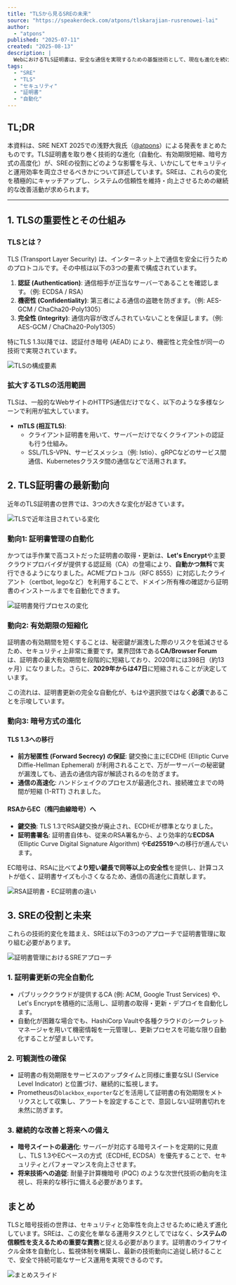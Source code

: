 ```yaml
---
title: "TLSから見るSREの未来"
source: "https://speakerdeck.com/atpons/tlskarajian-rusrenowei-lai"
author:
  - "atpons"
published: "2025-07-11"
created: "2025-08-13"
description: |
  WebにおけるTLS証明書は、安全な通信を実現するための基盤技術として、現在も進化を続けています。Let's Encryptをはじめとする自動発行可能な認証局の登場は、Web全体のセキュリティレベル向上に大きく貢献しており、クラウドプロバイダなども認証局を提供することで、開発者はより容易にサービスを安全に保てるようになっています。本発表では、進化し続けるTLSを取り巻く状況が、SREの役割にどのような影響を与えていくのかを改めて考察します。 具体的には、セキュリティ強化の流れとしての証明書有効期限の短縮化、より効率的で安全な暗号化方式であるECDSA証明書へのの移行について俯瞰することで、SRE活動の一助となるヒントを提供します。
tags:
  - "SRE"
  - "TLS"
  - "セキュリティ"
  - "証明書"
  - "自動化"
---
```


## TL;DR

本資料は、SRE NEXT 2025での浅野大我氏（[@atpons](https://speakerdeck.com/atpons)）による発表をまとめたものです。TLS証明書を取り巻く技術的な進化（自動化、有効期限短縮、暗号方式の高度化）が、SREの役割にどのような影響を与え、いかにしてセキュリティと運用効率を両立させるべきかについて詳述しています。SREは、これらの変化を積極的にキャッチアップし、システムの信頼性を維持・向上させるための継続的な改善活動が求められます。

---

## 1. TLSの重要性とその仕組み

### TLSとは？

TLS (Transport Layer Security) は、インターネット上で通信を安全に行うためのプロトコルです。その中核は以下の3つの要素で構成されています。

1. **認証 (Authentication)**: 通信相手が正当なサーバーであることを確認します。（例: ECDSA / RSA）
2. **機密性 (Confidentiality)**: 第三者による通信の盗聴を防ぎます。（例: AES-GCM / ChaCha20-Poly1305）
3. **完全性 (Integrity)**: 通信内容が改ざんされていないことを保証します。（例: AES-GCM / ChaCha20-Poly1305）

特にTLS 1.3以降では、認証付き暗号 (AEAD) により、機密性と完全性が同一の技術で実現されています。

![TLSの構成要素](https://files.speakerdeck.com/presentations/9ec449ecfdb24a44a7c95a58b53c89d6/slide_5.jpg)

### 拡大するTLSの活用範囲

TLSは、一般的なWebサイトのHTTPS通信だけでなく、以下のような多様なシーンで利用が拡大しています。

* **mTLS (相互TLS)**:
  * クライアント証明書を用いて、サーバーだけでなくクライアントの認証も行う仕組み。
  * SSL/TLS-VPN、サービスメッシュ（例: Istio）、gRPCなどのサービス間通信、Kubernetesクラスタ間の通信などで活用されます。

## 2. TLS証明書の最新動向

近年のTLS証明書の世界では、3つの大きな変化が起きています。

![TLSで近年注目されている変化](https://files.speakerdeck.com/presentations/9ec449ecfdb24a44a7c95a58b53c89d6/slide_9.jpg)

### 動向1: 証明書管理の自動化

かつては手作業で高コストだった証明書の取得・更新は、**Let's Encrypt**や主要クラウドプロバイダが提供する認証局（CA）の登場により、**自動かつ無料**で実行できるようになりました。ACMEプロトコル（RFC 8555）に対応したクライアント（certbot, legoなど）を利用することで、ドメイン所有権の確認から証明書のインストールまでを自動化できます。

![証明書発行プロセスの変化](https://files.speakerdeck.com/presentations/9ec449ecfdb24a44a7c95a58b53c89d6/slide_12.jpg)

### 動向2: 有効期限の短縮化

証明書の有効期間を短くすることは、秘密鍵が漏洩した際のリスクを低減させるため、セキュリティ上非常に重要です。業界団体である**CA/Browser Forum**は、証明書の最大有効期間を段階的に短縮しており、2020年には398日（約13ヶ月）になりました。さらに、**2029年からは47日**に短縮されることが決定しています。

この流れは、証明書更新の完全な自動化が、もはや選択肢ではなく**必須**であることを示唆しています。

### 動向3: 暗号方式の進化

#### TLS 1.3への移行

* **前方秘匿性 (Forward Secrecy) の保証**: 鍵交換に主にECDHE (Elliptic Curve Diffie-Hellman Ephemeral) が利用されることで、万が一サーバーの秘密鍵が漏洩しても、過去の通信内容が解読されるのを防ぎます。
* **通信の高速化**: ハンドシェイクのプロセスが最適化され、接続確立までの時間が短縮 (1-RTT) されました。

#### RSAからEC（楕円曲線暗号）へ

* **鍵交換**: TLS 1.3でRSA鍵交換が廃止され、ECDHEが標準となりました。
* **証明書署名**: 証明書自体も、従来のRSA署名から、より効率的な**ECDSA** (Elliptic Curve Digital Signature Algorithm) や**Ed25519**への移行が進んでいます。

EC暗号は、RSAに比べて**より短い鍵長で同等以上の安全性**を提供し、計算コストが低く、証明書サイズも小さくなるため、通信の高速化に貢献します。

![RSA証明書・EC証明書の違い](https://files.speakerdeck.com/presentations/9ec449ecfdb24a44a7c95a58b53c89d6/slide_19.jpg)

## 3. SREの役割と未来

これらの技術的変化を踏まえ、SREは以下の3つのアプローチで証明書管理に取り組む必要があります。

![証明書管理におけるSREアプローチ](https://files.speakerdeck.com/presentations/9ec449ecfdb24a44a7c95a58b53c89d6/slide_21.jpg)

### 1. 証明書更新の完全自動化

* パブリッククラウドが提供するCA (例: ACM, Google Trust Services) や、Let's Encryptを積極的に活用し、証明書の取得・更新・デプロイを自動化します。
* 自動化が困難な場合でも、HashiCorp Vaultや各種クラウドのシークレットマネージャを用いて機密情報を一元管理し、更新プロセスを可能な限り自動化することが望ましいです。

### 2. 可観測性の確保

* 証明書の有効期限をサービスのアップタイムと同様に重要なSLI (Service Level Indicator) と位置づけ、継続的に監視します。
* Prometheusの`blackbox_exporter`などを活用して証明書の有効期限をメトリクスとして収集し、アラートを設定することで、意図しない証明書切れを未然に防ぎます。

### 3. 継続的な改善と将来への備え

* **暗号スイートの最適化**: サーバーが対応する暗号スイートを定期的に見直し、TLS 1.3やECベースの方式（ECDHE, ECDSA）を優先することで、セキュリティとパフォーマンスを向上させます。
* **将来技術への追従**: 耐量子計算機暗号 (PQC) のような次世代技術の動向を注視し、将来的な移行に備える必要があります。

## まとめ

TLSと暗号技術の世界は、セキュリティと効率性を向上させるために絶えず進化しています。SREは、この変化を単なる運用タスクとしてではなく、**システムの信頼性を支えるための重要な責務**と捉える必要があります。証明書のライフサイクル全体を自動化し、監視体制を構築し、最新の技術動向に追従し続けることで、安全で持続可能なサービス運用を実現できるのです。

![まとめスライド](https://files.speakerdeck.com/presentations/9ec449ecfdb24a44a7c95a58b53c89d6/slide_25.jpg)

